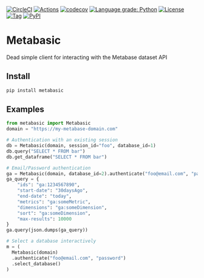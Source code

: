 [![CircleCI](https://circleci.com/gh/Ben-Hu/metabasic.svg?style=svg)](https://circleci.com/gh/Ben-Hu/metabasic)
[![Actions](https://github.com/Ben-Hu/metabasic/workflows/ci/badge.svg)](https://github.com/Ben-Hu/metabasic/actions)
[![codecov](https://codecov.io/gh/Ben-Hu/metabasic/branch/master/graph/badge.svg)](https://codecov.io/gh/Ben-Hu/metabasic)
[![Language grade: Python](https://img.shields.io/lgtm/grade/python/g/Ben-Hu/metabasic.svg?logo=lgtm&logoWidth=18)](https://lgtm.com/projects/g/Ben-Hu/metabasic/context:python)
[![License](https://img.shields.io/github/license/Ben-Hu/metabasic)](https://github.com/Ben-Hu/metabasic/blob/master/LICENSE)
[![Tag](https://img.shields.io/github/v/tag/Ben-Hu/metabasic)](https://github.com/Ben-Hu/metabasic/releases)
[![PyPI](https://img.shields.io/pypi/v/metabasic?color=blue)](https://pypi.org/project/metabasic/)


# Metabasic
Dead simple client for interacting with the Metabase dataset API

## Install
```sh
pip install metabasic
```

## Examples
```python
from metabasic import Metabasic
domain = "https://my-metabase-domain.com"

# Authentication with an existing session
db = Metabasic(domain, session_id="foo", database_id=1)
db.query("SELECT * FROM bar")
db.get_dataframe("SELECT * FROM bar")

# Email/Password authentication
ga = Metabasic(domain, database_id=2).authenticate("foo@email.com", "password")
ga_query = {
    "ids": "ga:1234567890",
    "start-date": "30daysAgo",
    "end-date": "today",
    "metrics": "ga:someMetric",
    "dimensions": "ga:someDimension",
    "sort": "ga:someDimension",
    "max-results": 10000
}
ga.query(json.dumps(ga_query))

# Select a database interactively
m = (
  Metabasic(domain)
  .authenticate("foo@email.com", "password")
  .select_database()
)
```
